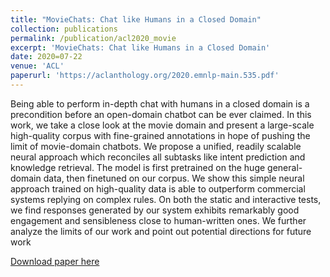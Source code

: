 ```yaml
---
title: "MovieChats: Chat like Humans in a Closed Domain"
collection: publications
permalink: /publication/acl2020_movie
excerpt: 'MovieChats: Chat like Humans in a Closed Domain'
date: 2020=07-22
venue: 'ACL'
paperurl: 'https://aclanthology.org/2020.emnlp-main.535.pdf'
---
```

Being able to perform in-depth chat with humans in a closed domain is a precondition before an open-domain chatbot can be ever claimed. In this work, we take a close look at the movie domain and present a large-scale high-quality corpus with fine-grained annotations in hope of pushing the limit of movie-domain chatbots. We propose a unified, readily scalable neural approach which reconciles all subtasks like intent prediction and knowledge retrieval. The model is first pretrained on the huge general-domain data, then finetuned on our corpus. We show this simple neural approach trained on high-quality data is able to outperform commercial systems replying on complex rules. On both the static and interactive tests, we find responses generated by our system exhibits remarkably good engagement and sensibleness close to human-written ones. We further analyze the limits of our work and point out potential directions for future work

[Download paper here](https://aclanthology.org/2020.emnlp-main.535.pdf)
